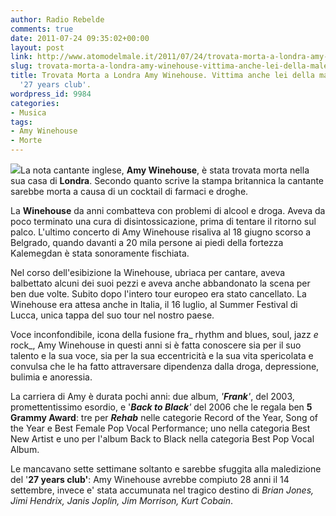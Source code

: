 ```yaml
---
author: Radio Rebelde
comments: true
date: 2011-07-24 09:35:02+00:00
layout: post
link: http://www.atomodelmale.it/2011/07/24/trovata-morta-a-londra-amy-winehouse-vittima-anche-lei-della-maledizione-del-27-years-club/
slug: trovata-morta-a-londra-amy-winehouse-vittima-anche-lei-della-maledizione-del-27-years-club
title: Trovata Morta a Londra Amy Winehouse. Vittima anche lei della maledizione del
  '27 years club'.
wordpress_id: 9984
categories:
- Musica
tags:
- Amy Winehouse
- Morte
---
```


[![](http://www.atomodelmale.it/wp-content/uploads/2011/07/amy-winehouse-300x200.jpg)](http://www.atomodelmale.it/wp-content/uploads/2011/07/amy-winehouse.jpg)La nota cantante inglese, **Amy Winehouse**, è stata trovata morta nella sua casa di **Londra**. Secondo quanto scrive la stampa britannica la cantante sarebbe morta a causa di un cocktail di farmaci e droghe.

La **Winehouse** da anni combatteva con problemi di alcool e droga. Aveva da poco terminato una cura di disintossicazione, prima di tentare il ritorno sul palco. L'ultimo concerto di Amy Winehouse risaliva al 18 giugno scorso a Belgrado, quando davanti a 20 mila persone ai piedi della fortezza Kalemegdan è stata sonoramente fischiata.

Nel corso dell'esibizione la Winehouse, ubriaca per cantare, aveva balbettato alcuni dei suoi pezzi e aveva anche abbandonato la scena per ben due volte. Subito dopo l'intero tour europeo era stato cancellato. La Winehouse era attesa anche in Italia, il 16 luglio, al Summer Festival di Lucca, unica tappa del suo tour nel nostro paese.



Voce inconfondibile, icona della fusione fra_ rhythm and blues, soul, jazz _e_ rock_, Amy Winehouse in questi anni si è fatta conoscere sia per il suo talento e la sua voce, sia per la sua eccentricità e la sua vita spericolata e convulsa che le ha fatto attraversare dipendenza dalla droga, depressione, bulimia e anoressia.

La carriera di Amy è durata pochi anni: due album, _'**Frank**'_, del 2003, promettentissimo esordio, e '_**Back to Black**'_ del 2006 che le regala ben **5 Grammy Award**: tre per _**Rehab**_ nelle categorie Record of the Year, Song of the Year e Best Female Pop Vocal Performance; uno nella categoria Best New Artist e uno per l'album Back to Black nella categoria Best Pop Vocal Album.

Le mancavano sette settimane soltanto e sarebbe sfuggita alla maledizione del '**27 years club'**: Amy Winehouse avrebbe compiuto 28 anni il 14 settembre, invece e' stata accumunata nel tragico destino di _Brian Jones, Jimi Hendrix, Janis Joplin, Jim Morrison, Kurt Cobain_.
